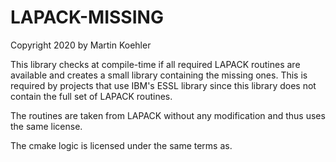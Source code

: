 LAPACK-MISSING 
==============
Copyright 2020 by Martin Koehler 


This library checks at compile-time if all required LAPACK routines are
available and creates a small library containing the missing ones. This is
required by projects that use IBM's ESSL library since this library does not
contain the full set of LAPACK routines. 

The routines are taken from LAPACK without any modification and thus uses the
same license. 


The cmake logic is licensed under the same terms as. 

